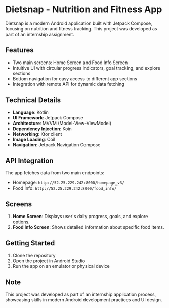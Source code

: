 # Dietsnap - Nutrition and Fitness App

Dietsnap is a modern Android application built with Jetpack Compose, focusing on nutrition and fitness tracking. This project was developed as part of an internship assignment.

## Features

- Two main screens: Home Screen and Food Info Screen
- Intuitive UI with circular progress indicators, goal tracking, and explore sections
- Bottom navigation for easy access to different app sections
- Integration with remote API for dynamic data fetching

## Technical Details

- **Language**: Kotlin
- **UI Framework**: Jetpack Compose
- **Architecture**: MVVM (Model-View-ViewModel)
- **Dependency Injection**: Koin
- **Networking**: Ktor client
- **Image Loading**: Coil
- **Navigation**: Jetpack Navigation Compose

## API Integration

The app fetches data from two main endpoints:
- Homepage: `http://52.25.229.242:8000/homepage_v3/`
- Food Info: `http://52.25.229.242:8000/food_info/`

## Screens

1. **Home Screen**: Displays user's daily progress, goals, and explore options.
2. **Food Info Screen**: Shows detailed information about specific food items.

## Getting Started

1. Clone the repository
2. Open the project in Android Studio
3. Run the app on an emulator or physical device

## Note

This project was developed as part of an internship application process, showcasing skills in modern Android development practices and UI design.
